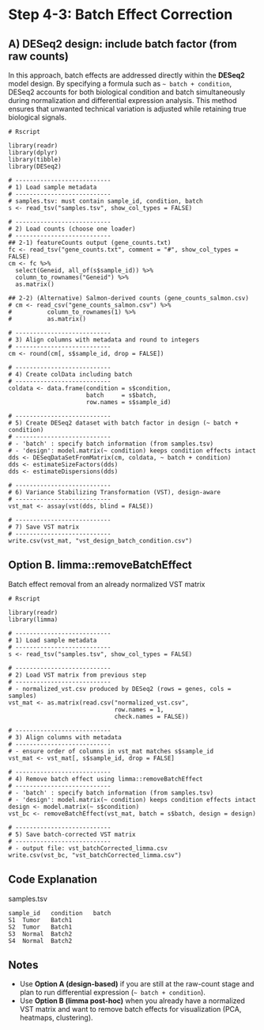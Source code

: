 # Step 4-3: Batch Effect Correction
## A)	DESeq2 design: include batch factor (from raw counts)
In this approach, batch effects are addressed directly within the **DESeq2** model design. By specifying a formula such as `~ batch + condition`, DESeq2 accounts for both biological condition and batch simultaneously during normalization and differential expression analysis. This method ensures that unwanted technical variation is adjusted while retaining true biological signals.  

```
# Rscript

library(readr)
library(dplyr)
library(tibble)
library(DESeq2)

# ---------------------------
# 1) Load sample metadata
# ---------------------------
# samples.tsv: must contain sample_id, condition, batch
s <- read_tsv("samples.tsv", show_col_types = FALSE)

# ---------------------------
# 2) Load counts (choose one loader)
# ---------------------------
## 2-1) featureCounts output (gene_counts.txt)
fc <- read_tsv("gene_counts.txt", comment = "#", show_col_types = FALSE)
cm <- fc %>%
  select(Geneid, all_of(s$sample_id)) %>%
  column_to_rownames("Geneid") %>%
  as.matrix()

## 2-2) (Alternative) Salmon-derived counts (gene_counts_salmon.csv)
# cm <- read_csv("gene_counts_salmon.csv") %>%
#          column_to_rownames(1) %>%
#          as.matrix()

# ---------------------------
# 3) Align columns with metadata and round to integers
# ---------------------------
cm <- round(cm[, s$sample_id, drop = FALSE])

# ---------------------------
# 4) Create colData including batch
# ---------------------------
coldata <- data.frame(condition = s$condition,
                      batch     = s$batch,
                      row.names = s$sample_id)

# ---------------------------
# 5) Create DESeq2 dataset with batch factor in design (~ batch + condition)
# ---------------------------
# - 'batch' : specify batch information (from samples.tsv)
# - 'design': model.matrix(~ condition) keeps condition effects intact
dds <- DESeqDataSetFromMatrix(cm, coldata, ~ batch + condition)
dds <- estimateSizeFactors(dds)
dds <- estimateDispersions(dds)

# ---------------------------
# 6) Variance Stabilizing Transformation (VST), design-aware
# ---------------------------
vst_mat <- assay(vst(dds, blind = FALSE))

# ---------------------------
# 7) Save VST matrix
# ---------------------------
write.csv(vst_mat, "vst_design_batch_condition.csv")

```
## Option B. limma::removeBatchEffect
Batch effect removal from an already normalized VST matrix

```
# Rscript

library(readr)
library(limma)

# ---------------------------
# 1) Load sample metadata
# ---------------------------
s <- read_tsv("samples.tsv", show_col_types = FALSE)

# ---------------------------
# 2) Load VST matrix from previous step
# ---------------------------
# - normalized_vst.csv produced by DESeq2 (rows = genes, cols = samples)
vst_mat <- as.matrix(read.csv("normalized_vst.csv", 
                              row.names = 1, 
                              check.names = FALSE))

# ---------------------------
# 3) Align columns with metadata
# ---------------------------
# - ensure order of columns in vst_mat matches s$sample_id
vst_mat <- vst_mat[, s$sample_id, drop = FALSE]

# ---------------------------
# 4) Remove batch effect using limma::removeBatchEffect
# ---------------------------
# - 'batch' : specify batch information (from samples.tsv)
# - 'design': model.matrix(~ condition) keeps condition effects intact
design <- model.matrix(~ s$condition)
vst_bc <- removeBatchEffect(vst_mat, batch = s$batch, design = design)

# ---------------------------
# 5) Save batch-corrected VST matrix
# ---------------------------
# - output file: vst_batchCorrected_limma.csv
write.csv(vst_bc, "vst_batchCorrected_limma.csv")

```

## Code Explanation
samples.tsv
```
sample_id	condition	batch
S1	Tumor	Batch1
S2	Tumor	Batch1
S3	Normal	Batch2
S4	Normal	Batch2
```

## Notes
- Use **Option A (design-based)** if you are still at the raw-count stage and plan to run differential expression (`~ batch + condition`).  
- Use **Option B (limma post-hoc)** when you already have a normalized VST matrix and want to remove batch effects for visualization (PCA, heatmaps, clustering).  
